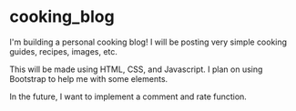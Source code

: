 # cooking_blog
I'm building a personal cooking blog! I will be posting very simple cooking guides, recipes, images, etc. 

This will be made using HTML, CSS, and Javascript. I plan on using Bootstrap to help me with some elements.

In the future, I want to implement a comment and rate function.
